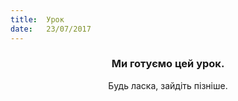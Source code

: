 ```yaml
---
title:  Урок
date:   23/07/2017
---
```


### <center>Ми готуємо цей урок.</center>
<center>Будь ласка, зайдіть пізніше.</center>